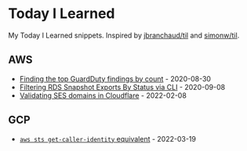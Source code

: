 # Today I Learned

My Today I Learned snippets. Inspired by [jbranchaud/til](https://github.com/jbranchaud/til) and [simonw/til](https://github.com/simonw/til).

## AWS

* [Finding the top GuardDuty findings by count](aws/guardduty-top-findings-by-count.md) - 2020-08-30
* [Filtering RDS Snapshot Exports By Status via CLI](aws/rds-snapshot-export-filter-by-status.md) - 2020-09-08
* [Validating SES domains in Cloudflare](aws/validating_ses_domains_in_cloudflare.md) - 2022-02-08

## GCP

* [`aws sts get-caller-identity` equivalent](gcp/aws-sts-get-caller-identity-equivalent.md) - 2022-03-19
